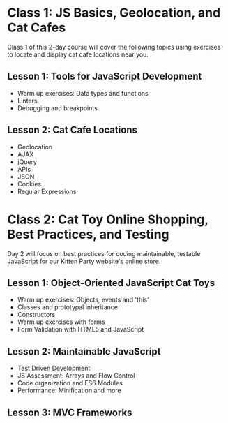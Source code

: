 # Class 1: JS Basics, Geolocation, and Cat Cafes

 Class 1 of this 2-day course will cover the following topics using exercises to locate and display cat cafe locations near you.

## Lesson 1: Tools for JavaScript Development

* Warm up exercises: Data types and functions
* Linters
* Debugging and breakpoints

## Lesson 2: Cat Cafe Locations

* Geolocation
* AJAX
* jQuery
* APIs
* JSON
* Cookies
* Regular Expressions


# Class 2: Cat Toy Online Shopping, Best Practices, and Testing

Day 2 will focus on best practices for coding maintainable, testable JavaScript for our Kitten Party website's online store.

## Lesson 1: Object-Oriented JavaScript Cat Toys

* Warm up exercises: Objects, events and 'this'
* Classes and prototypal inheritance
* Constructors
* Warm up exercises with forms
* Form Validation with HTML5 and JavaScript

## Lesson 2: Maintainable JavaScript

* Test Driven Development
* JS Assessment: Arrays and Flow Control
* Code organization and ES6 Modules
* Performance: Minification and more

## Lesson 3: MVC Frameworks
